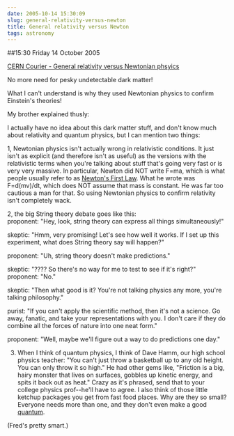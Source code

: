 ```yaml
---
date: 2005-10-14 15:30:09
slug: general-relativity-versus-newton
title: General relativity versus Newton
tags: astronomy
---
```


##15:30 Friday 14 October 2005

[CERN Courier - General relativity versus Newtonian phsyics](http://www.cerncourier.com/main/article/45/8/8)

No more need for pesky undetectable dark matter!

What I can't understand is why they used Newtonian physics to confirm Einstein's theories!

My brother explained thusly:



> 
I actually have no idea about this dark matter stuff, and don't know much about relativity and quantum physics, but I can mention two things:
  

  
1, Newtonian physics isn't actually wrong in relativistic conditions. It just isn't as explicit (and therefore isn't as useful) as the versions with the relativistic terms when you're talking about stuff that's going very fast or is very very massive.  In particular, Newton did NOT write F=ma, which is what people usually refer to as [Newton's First Law](http://en.wikipedia.org/wiki/Newton%27s_first_law#Newton.27s_second_law:_fundamental_law_of_dynamics). What he wrote was F=d(mv)/dt, which does NOT assume that mass is constant. He was far too cautious a man for that.  So using Newtonian physics to confirm relativity isn't completely wack.
  

  
2, the big String theory debate goes like this:   
proponent: "Hey, look, string theory can express all things simultaneously!" 
  
skeptic: "Hmm, very promising! Let's see how well it works. If I set up this experiment, what does String theory say will happen?"
  
proponent: "Uh, string theory doesn't make predictions."
  
skeptic: "???? So there's no way for me to test to see if it's right?"  
proponent: "No."
  
skeptic: "Then what good is it? You're not talking physics any more, you're talking philosophy."
  
purist: "If you can't apply the scientific method, then it's not a science. Go away, fanatic, and take your representations with you. I don't care if they do combine all the forces of nature into one neat form." 
  
proponent: "Well, maybe we'll figure out a way to do predictions one day."  
  
3. When I think of quantum physics, I think of Dave Hamm, our high school physics teacher: "You can't just throw a basketball up to any old height. You can only throw it so high." He had other gems like, "Friction is a big, hairy monster that lives on surfaces, gobbles up kinetic energy, and spits it back out as heat." Crazy as it's phrased, send that to your college physics prof--he'll have to agree. I also think of those little ketchup packages you get from fast food places. Why are they so small? Everyone needs more than one, and they don't even make a good [quantum](http://en.wikipedia.org/wiki/Quantum).






(Fred's pretty smart.)
